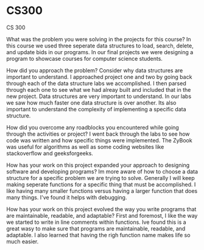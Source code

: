 # CS300
CS 300

What was the problem you were solving in the projects for this course?
  In this course we used three seperate data structures to load, search, delete, and update bids in our programs. In our final projects we were designing a program to showcase 
  courses for computer science students. 

How did you approach the problem? Consider why data structures are important to understand.
  I approached project one and two by going back through each of the data structure labs we accomplished. I then parsed through each one to see what we had alreay built and 
  included that in the new project. Data structures are very important to understand. In our labs we saw how much faster one data structure is over another. Its also
  important to understand the complexity of implementing a specific data structure. 

How did you overcome any roadblocks you encountered while going through the activities or project?
  I went back through the labs to see how code was written and how specific things were implemented. The ZyBook was useful for algorithms as well as some coding websites like 
  stackoverflow and geeksforgeeks. 

How has your work on this project expanded your approach to designing software and developing programs?
  Im more aware of how to choose a data structure for a specific problem we are trying to solve. Generally I will keep making seperate functions for a specific thing that must 
  be accomplished. I like having many smaller functions versus having a larger function that does many things. I've found it helps with debugging. 

How has your work on this project evolved the way you write programs that are maintainable, readable, and adaptable?
  First and foremost, I like the way we started to write in line comments within functions. Ive found this is a great wasy to make sure that programs are maintainable, 
  readable, and adaptable. I also learned that having the righ function name makes life so much easier. 
